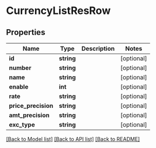 # CurrencyListResRow

## Properties
Name | Type | Description | Notes
------------ | ------------- | ------------- | -------------
**id** | **string** |  | [optional] 
**number** | **string** |  | [optional] 
**name** | **string** |  | [optional] 
**enable** | **int** |  | [optional] 
**rate** | **string** |  | [optional] 
**price_precision** | **string** |  | [optional] 
**amt_precision** | **string** |  | [optional] 
**exc_type** | **string** |  | [optional] 

[[Back to Model list]](../README.md#documentation-for-models) [[Back to API list]](../README.md#documentation-for-api-endpoints) [[Back to README]](../README.md)


